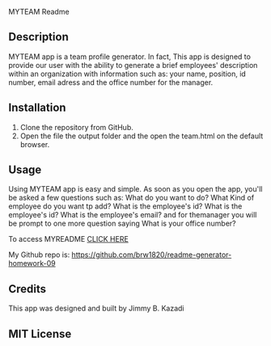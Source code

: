 MYTEAM Readme

## Description 
MYTEAM app is a team profile generator. In fact, This app is designed to provide our user with the ability to generate a brief employees' description within an organization with information such as:
your name, position, id number, email adress and the office number for the manager.

## Installation

1. Clone the repository from GitHub.
2. Open the file the output folder and the open the team.html on the default browser.

## Usage 

Using MYTEAM app is easy and simple. As soon as you open the app, you'll be asked a few questions such as:
What do you want to do?
What Kind of employee do you want tp add?
What is the employee's id?
What is the employee's id?
What is the employee's email?
and for themanager you will be prompt to one more question saying
What is your office number?



To access MYREADME 
[CLICK HERE](https://drive.google.com/file/d/1XNasDYJubMwiXSiwWZ7WF0hwMbpq_Q1N/view?usp=sharing)
 
 My Github repo is: https://github.com/brw1820/readme-generator-homework-09
 

## Credits

This app was designed and built by Jimmy B. Kazadi 

## MIT License

